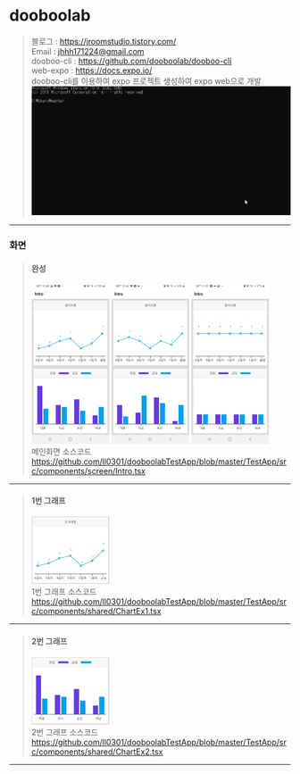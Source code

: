 # dooboolab
>블로그 : <https://jroomstudio.tistory.com/>    
>Email : <jhhh171224@gmail.com>   
>dooboo-cli : <https://github.com/dooboolab/dooboo-cli>   
>web-expo : <https://docs.expo.io/>   
>dooboo-cli를 이용하여 expo 프로젝트 생성하여 expo web으로 개발    
><img src="./Image/dooboolab-web-expo.gif"></img>
* * *
### 화면 
  > #### 완성
  > <img src="./Image/testapp1.jpg" width="30%" height="25%"></img>
  > <img src="./Image/testapp2.jpg" width="30%" height="25%"></img>
  > <img src="./Image/testapp3.jpg" width="30%" height="25%"></img>   
  > 메인화면 소스코드 <https://github.com/ll0301/dooboolabTestApp/blob/master/TestApp/src/components/screen/Intro.tsx>    
* * *
  > #### 1번 그래프
  > <img src="./Image/chart1.JPG" width="30%" height="25%"></img>    
  > 1번 그래프 소스코드 <https://github.com/ll0301/dooboolabTestApp/blob/master/TestApp/src/components/shared/ChartEx1.tsx>    
* * *
  > #### 2번 그래프
  > <img src="./Image/chart2.JPG" width="30%" height="25%"></img>    
  > 2번 그래프 소스코드 <https://github.com/ll0301/dooboolabTestApp/blob/master/TestApp/src/components/shared/ChartEx2.tsx>   
* * *
